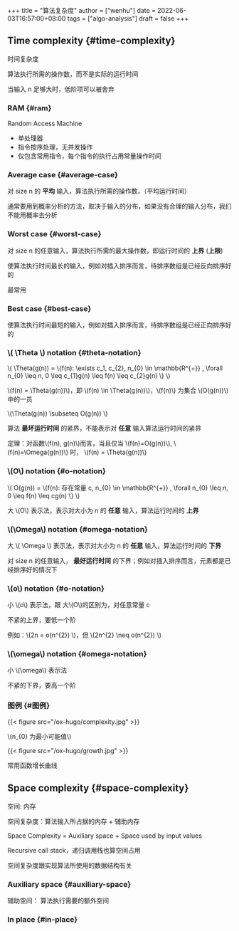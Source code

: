 +++
title = "算法复杂度"
author = ["wenhu"]
date = 2022-06-03T16:57:00+08:00
tags = ["algo-analysis"]
draft = false
+++

## Time complexity {#time-complexity}

时间复杂度

算法执行所需的操作数，而不是实际的运行时间

当输入 n 足够大时，低阶项可以被舍弃


### RAM {#ram}

Random Access Machine

-   单处理器
-   指令按序处理，无并发操作
-   仅包含常用指令，每个指令的执行占用常量操作时间


### Average case {#average-case}

对 size n 的 **平均** 输入，算法执行所需的操作数，（平均运行时间）

通常要用到概率分析的方法，取决于输入的分布，如果没有合理的输入分布，我们不能用概率去分析


### Worst case {#worst-case}

对 size n 的任意输入，算法执行所需的最大操作数，即运行时间的 **上界** (**上限**)

使算法执行时间最长的输入，例如对插入排序而言，待排序数组是已经反向排序好的

最常用


### Best case {#best-case}

使算法执行时间最短的输入，例如对插入排序而言，待排序数组是已经正向排序好的


### \\( \Theta \\) notation {#theta-notation}

\\( \Theta(g(n)) = \\{f(n): \exists c\_1, c\_{2}, n\_{0} \in \mathbb{R^{+}} , \forall n\_{0} \leq n,  0  \leq c\_{1}g(n) \leq f(n) \leq c\_{2}g(n) \\} \\)

\\(f(n) = \Theta(g(n))\\)，即 \\(f(n) \in \Theta(g(n))\\)，\\(f(n)\\) 为集合 \\(O(g(n))\\) 中的一员

\\(\Theta(g(n)) \subseteq O(g(n)) \\)

算法 **最坏运行时间** 的紧界，不能表示对 **任意** 输入算法运行时间的紧界

定理：对函数\\(f(n), g(n)\\)而言，当且仅当 \\(f(n)=O(g(n))\\), \\(f(n)=\Omega(g(n))\\) 时， \\(f(n) = \Theta(g(n))\\)


### \\(O\\) notation {#o-notation}

\\( O(g(n)) = \\{f(n): 存在常量 c,  n\_{0} \in \mathbb{R^{+}} , \forall n\_{0} \leq n,  0  \leq f(n) \leq cg(n) \\} \\)

大 \\(O\\) 表示法，表示对大小为 n 的 **任意** 输入，算法运行时间的 **上界**


### \\(\Omega\\) notation {#omega-notation}

大 \\( \Omega \\) 表示法，表示对大小为 n 的 **任意** 输入，算法运行时间的 **下界**

对 size n 的任意输入， **最好运行时间** 的下界；例如对插入排序而言，元素都是已经排序好的情况下


### \\(o\\) notation {#o-notation}

小 \\(o\\)  表示法，跟 大\\(O\\)的区别为，对任意常量 c

不紧的上界，要低一个阶

例如：\\(2n = o(n^{2}) \\)，但 \\(2n^{2} \neq o(n^{2}) \\)


### \\(\omega\\) notation {#omega-notation}

小 \\(\omega\\)  表示法

不紧的下界，要高一个阶


### 图例 {#图例}

{{< figure src="/ox-hugo/complexity.jpg" >}}

\\(n\_{0} 为最小可能值\\)

{{< figure src="/ox-hugo/growth.jpg" >}}

常用函数增长曲线


## Space complexity {#space-complexity}

空间: 内存

空间复杂度：算法输入所占据的内存  + 辅助内存

Space Complexity = Auxiliary space + Space used by input values

Recursive call stack，递归调用栈也算空间占用

空间复杂度跟实现算法所使用的数据结构有关


### Auxiliary space {#auxiliary-space}

辅助空间： 算法执行需要的额外空间


### In place {#in-place}
